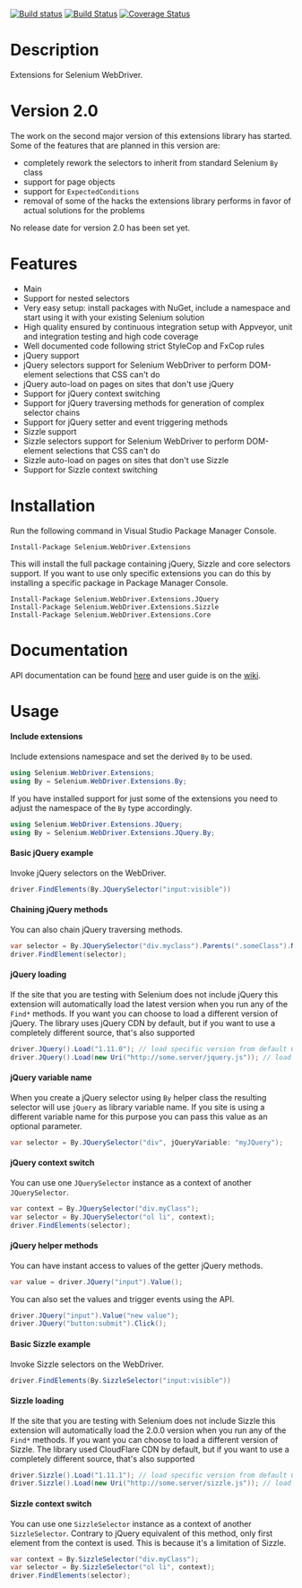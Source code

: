 [![Build status](https://ci.appveyor.com/api/projects/status/xva7kjm1lyi3fqcu)](https://ci.appveyor.com/project/RaYell/selenium-helpers)
[![Build Status](https://travis-ci.org/RaYell/selenium-webdriver-extensions.svg)](https://travis-ci.org/RaYell/selenium-webdriver-extensions)
[![Coverage Status](https://coveralls.io/repos/RaYell/selenium-webdriver-extensions/badge.svg?branch=master)](https://coveralls.io/r/RaYell/selenium-webdriver-extensions?branch=master)

# Description
Extensions for Selenium WebDriver.

# Version 2.0
The work on the second major version of this extensions library has started. Some of the features that are planned in this version are:
* completely rework the selectors to inherit from standard Selenium `By` class
* support for page objects
* support for `ExpectedConditions`
* removal of some of the hacks the extensions library performs in favor of actual solutions for the problems

No release date for version 2.0 has been set yet.

# Features
* Main
 * Support for nested selectors
 * Very easy setup: install packages with NuGet, include a namespace and start using it with your existing Selenium solution
 * High quality ensured by continuous integration setup with Appveyor, unit and integration testing and high code coverage
 * Well documented code following strict StyleCop and FxCop rules
* jQuery support
 * jQuery selectors support for Selenium WebDriver to perform DOM-element selections that CSS can't do
 * jQuery auto-load on pages on sites that don't use jQuery
 * Support for jQuery context switching
 * Support for jQuery traversing methods for generation of complex selector chains
 * Support for jQuery setter and event triggering methods
* Sizzle support
 * Sizzle selectors support for Selenium WebDriver to perform DOM-element selections that CSS can't do
 * Sizzle auto-load on pages on sites that don't use Sizzle
 * Support for Sizzle context switching

# Installation
Run the following command in Visual Studio Package Manager Console.
```posh
Install-Package Selenium.WebDriver.Extensions
```

This will install the full package containing jQuery, Sizzle and core selectors support. If you want to use only specific extensions you can do this by installing a specific package in Package Manager Console.

```posh
Install-Package Selenium.WebDriver.Extensions.JQuery
Install-Package Selenium.WebDriver.Extensions.Sizzle
Install-Package Selenium.WebDriver.Extensions.Core
```

# Documentation
API documentation can be found [here](https://rayell.github.io/selenium-webdriver-extensions/api) and user guide is on the [wiki](https://github.com/RaYell/selenium-webdriver-extensions/wiki).

# Usage

#### Include extensions
Include extensions namespace and set the derived `By` to be used.
```csharp
using Selenium.WebDriver.Extensions;
using By = Selenium.WebDriver.Extensions.By;
```

If you have installed support for just some of the extensions you need to adjust the namespace of the `By` type accordingly.

```csharp
using Selenium.WebDriver.Extensions.JQuery;
using By = Selenium.WebDriver.Extensions.JQuery.By;
```

#### Basic jQuery example
Invoke jQuery selectors on the WebDriver.
```csharp
driver.FindElements(By.JQuerySelector("input:visible"))
```

#### Chaining jQuery methods
You can also chain jQuery traversing methods.
```csharp
var selector = By.JQuerySelector("div.myclass").Parents(".someClass").NextAll();
driver.FindElement(selector);
```

#### jQuery loading
If the site that you are testing with Selenium does not include jQuery this extension will automatically load the latest version when you run any of the `Find*` methods. If you want you can choose to load a different version of jQuery. The library uses jQuery CDN by default, but if you want to use a completely different source, that's also supported

```csharp
driver.JQuery().Load("1.11.0"); // load specific version from default CDN
driver.JQuery().Load(new Uri("http://some.server/jquery.js")); // load a library from other source
```

#### jQuery variable name
When you create a jQuery selector using `By` helper class the resulting selector will use `jQuery` as library variable name. If you site is using a different variable name for this purpose you can pass this value as an optional parameter.

```csharp
var selector = By.JQuerySelector("div", jQueryVariable: "myJQuery");
```

#### jQuery context switch
You can use one `JQuerySelector` instance as a context of another `JQuerySelector`.

```csharp
var context = By.JQuerySelector("div.myClass");
var selector = By.JQuerySelector("ol li", context);
driver.FindElements(selector);
```

#### jQuery helper methods
You can have instant access to values of the getter jQuery methods.

```csharp
var value = driver.JQuery("input").Value();
```

You can also set the values and trigger events using the API.
```csharp
driver.JQuery("input").Value("new value");
driver.JQuery("button:submit").Click();
```

#### Basic Sizzle example
Invoke Sizzle selectors on the WebDriver.
```csharp
driver.FindElements(By.SizzleSelector("input:visible"))
```

#### Sizzle loading
If the site that you are testing with Selenium does not include Sizzle this extension will automatically load the 2.0.0 version when you run any of the `Find*` methods. If you want you can choose to load a different version of Sizzle. The library used CloudFlare CDN by default, but if you want to use a completely different source, that's also supported

```csharp
driver.Sizzle().Load("1.11.1"); // load specific version from default CDN
driver.Sizzle().Load(new Uri("http://some.server/sizzle.js")); // load a library from other source
```

#### Sizzle context switch
You can use one `SizzleSelector` instance as a context of another `SizzleSelector`. Contrary to jQuery equivalent of this method, only first element from the context is used. This is because it's a limitation of Sizzle.

```csharp
var context = By.SizzleSelector("div.myClass");
var selector = By.SizzleSelector("ol li", context);
driver.FindElements(selector);
```

